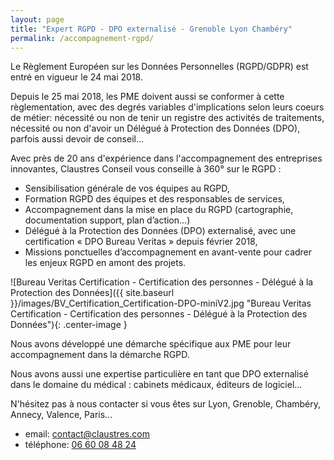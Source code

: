 ```yaml
---
layout: page
title: "Expert RGPD - DPO externalisé - Grenoble Lyon Chambéry"
permalink: /accompagnement-rgpd/
---
```

Le Règlement Européen sur les Données Personnelles (RGPD/GDPR) est entré en vigueur le 24 mai 2018.

Depuis le 25 mai 2018, les PME doivent aussi se conformer à cette règlementation, avec des degrés variables d'implications selon leurs coeurs de métier: nécessité ou non de tenir un registre des activités de traitements, nécessité ou non d'avoir un Délégué à Protection des Données (DPO), parfois aussi devoir de conseil...

Avec près de 20 ans d'expérience dans l'accompagnement des entreprises innovantes, Claustres Conseil vous conseille à 360° sur le RGPD :

* Sensibilisation générale de vos équipes au RGPD,
* Formation RGPD des équipes et des responsables de services,
* Accompagnement dans la mise en place du RGPD (cartographie, documentation support, plan d’action…)
* Délégué à la Protection des Données (DPO) externalisé, avec une certification « DPO Bureau Veritas » depuis février 2018,
* Missions ponctuelles d’accompagnement en avant-vente pour cadrer les enjeux RGPD en amont des projets.

![Bureau Veritas Certification - Certification des personnes - Délégué à la Protection des Données]({{ site.baseurl }}/images/BV_Certification_Certification-DPO-miniV2.jpg "Bureau Veritas Certification - Certification des personnes - Délégué à la Protection des Données"){: .center-image }

Nous avons développé une démarche spécifique aux PME pour leur accompagnement dans la démarche RGPD.

Nous avons aussi une expertise particulière en tant que DPO externalisé dans le domaine du médical : cabinets médicaux, éditeurs de logiciel...

N'hésitez pas à nous contacter si vous êtes sur Lyon, Grenoble, Chambéry, Annecy, Valence, Paris...

* email: [contact@claustres.com](mailto:contact@claustres.com)
* téléphone: [06 60 08 48 24](tel:+33660084824)
